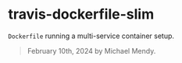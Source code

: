 # travis-dockerfile-slim

`Dockerfile` running a multi-service container setup.
>February 10th, 2024 by Michael Mendy. 

